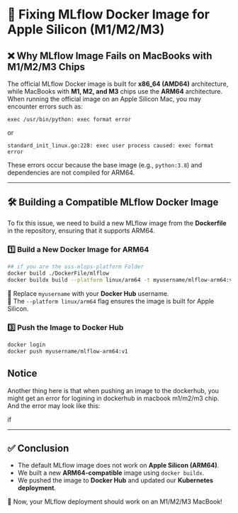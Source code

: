 # 🚀 Fixing MLflow Docker Image for Apple Silicon (M1/M2/M3)

## ❌ Why MLflow Image Fails on MacBooks with M1/M2/M3 Chips

The official MLflow Docker image is built for **x86_64 (AMD64)** architecture, while MacBooks with **M1, M2, and M3** chips use the **ARM64** architecture. When running the official image on an Apple Silicon Mac, you may encounter errors such as:

```
exec /usr/bin/python: exec format error
```
or
```
standard_init_linux.go:228: exec user process caused: exec format error
```

These errors occur because the base image (e.g., `python:3.8`) and dependencies are not compiled for ARM64.

---

## 🛠️ Building a Compatible MLflow Docker Image

To fix this issue, we need to build a new MLflow image from the **Dockerfile** in the repository, ensuring that it supports ARM64.

### 1️⃣  Build a New Docker Image for ARM64
```sh
## if you are the oss-mlops-platform Folder
docker build ./DockerFile/mlflow 
docker buildx build --platform linux/arm64 -t myusername/mlflow-arm64:v1 .
```
🔹 Replace `myusername` with your **Docker Hub** username.  
🔹 The `--platform linux/arm64` flag ensures the image is built for Apple Silicon.

### 3️⃣ Push the Image to Docker Hub
```sh
docker login
docker push myusername/mlflow-arm64:v1
```

## Notice 
Another thing here is that when pushing an image to the dockerhub, you might get an error for logining in dockerhub in macbook m1/m2/m3 chip. And the error may look like this: 

if 

---



## ✅ Conclusion

- The default MLflow image does not work on **Apple Silicon (ARM64)**.
- We built a new **ARM64-compatible** image using `docker buildx`.
- We pushed the image to **Docker Hub** and updated our **Kubernetes deployment**.

🚀 Now, your MLflow deployment should work on an M1/M2/M3 MacBook!
